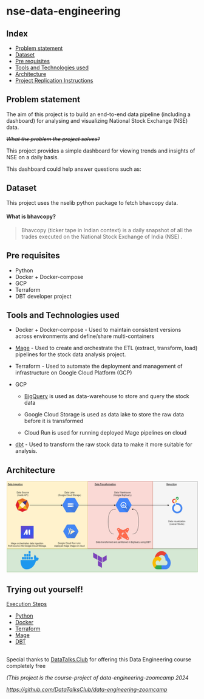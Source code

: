 # nse-data-engineering

## Index
- [Problem statement](#problem-statement)
- [Dataset](#dataset)
- [Pre requisites](#pre-requisites)
- [Tools and Technologies used](#tools-and-technologies-used)
- [Architecture](#architecture)
- [Project Replication Instructions](#trying-out-yourself)


## Problem statement  
The aim of this project is to build an end-to-end data pipeline (including a dashboard) for analysing and visualizing National Stock Exchange (NSE) data.

~~*What the problem the project solves?*~~

This project provides a simple dashboard for viewing trends and insights of NSE on a daily basis.

This dashboard could help answer questions such as:

## Dataset

This project uses the nselib python package to fetch bhavcopy data.

#### What is bhavcopy?

> Bhavcopy (ticker tape in Indian context) is a daily snapshot of all the trades executed on the National Stock Exchange of India (NSE) . 

## Pre requisites

 * Python
 * Docker + Docker-compose
 * GCP
 * Terraform
 * DBT developer project

## Tools and Technologies used

 * Docker + Docker-compose - Used to maintain consistent versions across environments and define/share multi-containers
 
 * [Mage](./mage.md) - Used to create and orchestrate the ETL (extract, transform, load) pipelines for the stock data analysis project.

 * Terraform - Used to automate the deployment and management of infrastructure on Google Cloud Platform (GCP)

 * GCP 
    * [BigQuery](./bigquery.md) is used as data-warehouse to store and query the stock data 

    * Google Cloud Storage is used as data lake to store the raw data before it is transformed

    * Cloud Run is used for running deployed Mage pipelines on cloud

 * [dbt](./dbt.md) - Used to transform the raw stock data to make it more suitable for analysis.

 ## Architecture

 ![Architecture image](images\nse-architecture.png "Architecture")

## Trying out yourself!

[Execution Steps](https://github.com/Shivakumar-Guhesh/nse-data-engineering/blob/main/setup.md)

  - [Python](./setup.md#python-dependencies)
  - [Docker](./setup.md#docker)
  - [Terraform](./setup.md#terraform)
  - [Mage](./setup.md#mage)
  - [DBT](./setup.md#dbt)


## 

Special thanks to  [DataTalks.Club](https://datatalks.club/) for 
offering this Data Engineering course completely free

*(This project is the course-project of data-engineering-zoomcamp 2024*

*https://github.com/DataTalksClub/data-engineering-zoomcamp*
